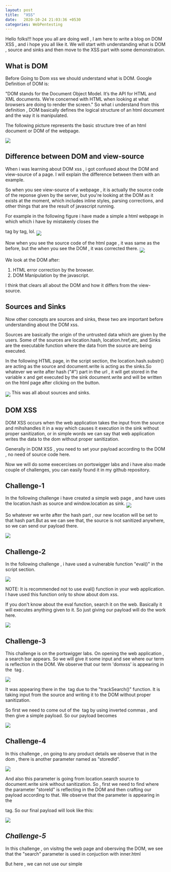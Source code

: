 ```yaml
---
layout: post
title:  "XSS"
date:   2020-10-24 21:03:36 +0530
categories: WebPentesting
---
```

Hello folks!!! hope you all are doing well , I am here to write a blog on DOM XSS , and i hope you all like it. We will start with understanding what is DOM , source and sinks and then move to the XSS part with some demonstration.


## What is DOM

Before Going to Dom xss we should understand what is DOM. Google Definition of DOM is:

"DOM stands for the Document Object Model. It’s the API for HTML and XML documents. We’re concerned with HTML when looking at what browsers are doing to render the screen."
So what i understand from this definition , DOM basically defines the logical structure of an html document and the way it is manipulated.

The following picture represents the basic structure tree of an html document or DOM of the webpage.

<img src="https://raw.githubusercontent.com/SecTheBit/plainwhite-jekyll/gh-pages/assets/dom.png" align="middle">

## Difference between DOM and view-source

When i was learning about DOM xss , i got confused about the DOM and view-source of a page. I will explain the difference between them with an example.

So when you see view-source of a webpage , it is actually the source code of the reponse given by the server, but  you're looking at the DOM as it exists at the moment, which includes inline styles, parsing corrections, and other things that are the result of javascript running.

For example in the following figure i have made a simple a html webpage in which which i have by mistakenly closes the <p> tag by </h1> tag, lol.
<img src="https://raw.githubusercontent.com/SecTheBit/plainwhite-jekyll/gh-pages/assets/temp3.png" align="middle">

Now when you see the source code of the html page , it was same as the before, but the when you see the DOM , it was corrected there.
<img src="https://raw.githubusercontent.com/SecTheBit/plainwhite-jekyll/gh-pages/assets/temp4.png" align="middle">

We look at the DOM after:

1. HTML error correction by the browser.
2. DOM Manipulation by the javascript.

I think that clears all about the DOM and how it differs from the view-source.

## Sources and Sinks

Now other concepts are sources and sinks, these two are important before understanding about the DOM xss. 

Sources are basically the origin of the untrusted data which are given by the users. Some of the sources are location.hash, location.href,etc, and Sinks are the executable function where the data from the source are being executed.


In the following HTML page, in the script section, the location.hash.substr() are acting as the source and document.write is acting as the sinks.So whatever we write after hash ("#") part in the url , it will get stored in the variable x and get executed by the sink document.write and will be written on the html page after clicking on the button.

<img src="https://raw.githubusercontent.com/SecTheBit/plainwhite-jekyll/gh-pages/assets/temp5.png" align="middle">
This was all about sources and sinks.

## DOM XSS

DOM XSS occurs when the web application takes the input from the source and mihshandles it in a way which causes it execution in the sink without proper sanitization, or in simple words we can say that web application writes the data to the dom without proper sanitization.


Generally in DOM XSS , you need to set your payload according to the DOM  , no need of source code here.

Now we will do some execercises on portswigger labs and i have also made couple of challenges, you can easily found it in my github repository.  

## Challenge-1

In the following challenge i have created a simple web page , and have uses the location.hash as source and window.location as sink.
<img src="https://raw.githubusercontent.com/SecTheBit/plainwhite-jekyll/gh-pages/assets/temp6" align="middle">

So whatever we write after the hash part , our new location will be set to that hash part.But as we can see that, the source is not sanitized anywhere, so we can send our payload there.

<img src="https://raw.githubusercontent.com/SecTheBit/plainwhite-jekyll/gh-pages/assets/dom_xss.png" align="middle">


## Challenge-2

In the following challenge , i have used a vulnerable function "eval()" in the script section. 

<img src="https://raw.githubusercontent.com/SecTheBit/plainwhite-jekyll/gh-pages/assets/temp7.png" align="middle">

NOTE: It is recommended not to use eval() function in your web application. I have used this function only to show about dom xss.

If you don't know about the eval function, search it on the web. Basically it will executes anything given to it.
So just giving our payload will do the work here.

<img src="https://raw.githubusercontent.com/SecTheBit/plainwhite-jekyll/gh-pages/assets/challenge2.png" align="middle">


## Challenge-3

This challenge is on the portswigger labs.
On opening the web application , a search bar appears. So we will give it some input and see where our term is reflection in the DOM.
We observe that our term 'domxss' is appearing in the <img> tag .

<img src="https://raw.githubusercontent.com/SecTheBit/plainwhite-jekyll/gh-pages/assets/challenge1.png" align="middle">

It was appearing there in the <img> tag due to the "trackSearch()" function. It is taking input from the source and writing it to the DOM without proper sanitization.

So first we need to come out of the <img> tag by using inverted commas , and then give a simple payload.
So our payload becomes 

<img src="https://raw.githubusercontent.com/SecTheBit/plainwhite-jekyll/gh-pages/assets/challenge1_1.png" align="middle">

## Challenge-4

In this challenge , on going to any product details we observe that in the dom , there is another parameter named as "storedId".

<img src="https://raw.githubusercontent.com/SecTheBit/plainwhite-jekyll/gh-pages/assets/temp.png" align="middle">

And also this parameter is going from location.search source to document.write sink without sanitization. So , first we need to find where the parameter "storeId" is reflecting in the DOM and then crafting our payload according to that.
We observe that the parameter is appearing in the <search> tag. So our final payload will look like this:

<img src="https://raw.githubusercontent.com/SecTheBit/plainwhite-jekyll/gh-pages/assets/challenge2_2.png" align="middle">

## *Challenge-5*

In this challenge , on visitng the web page and obersving the DOM, we see that the "search" parameter is used in conjuction with inner.html


But here , we can not use our simple <script> tag , because when they are being used with inner.html they are easily blocked by modern browsers. So we need to use some othe tag like <img> here.
So our payload becomes:


<img src="https://raw.githubusercontent.com/SecTheBit/plainwhite-jekyll/gh-pages/assets/challenge_3.png" align="middle">

So this was all about DOM XSS. I hope you all enjoyed it.

                                                        HAPPY HACKING
                                                       
                                                       
